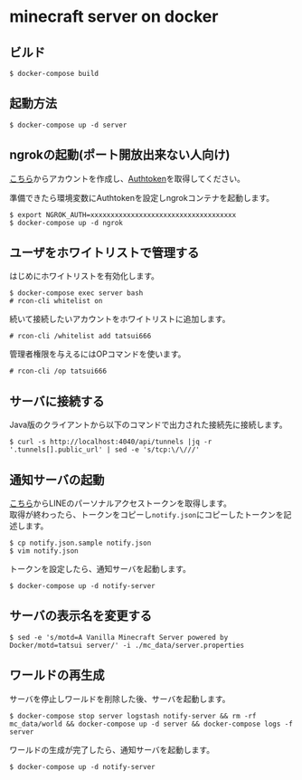 # minecraft server on docker

## ビルド
```
$ docker-compose build
```

## 起動方法
```
$ docker-compose up -d server
```

## ngrokの起動(ポート開放出来ない人向け)
[こちら](https://ngrok.com/)からアカウントを作成し、[Authtoken](https://dashboard.ngrok.com/get-started/your-authtoken)を取得してください。  

準備できたら環境変数にAuthtokenを設定しngrokコンテナを起動します。
```
$ export NGROK_AUTH=xxxxxxxxxxxxxxxxxxxxxxxxxxxxxxxxxxxx
$ docker-compose up -d ngrok
```


## ユーザをホワイトリストで管理する
はじめにホワイトリストを有効化します。  
```
$ docker-compose exec server bash
# rcon-cli whitelist on
```
続いて接続したいアカウントをホワイトリストに追加します。  
```
# rcon-cli /whitelist add tatsui666
```
管理者権限を与えるにはOPコマンドを使います。
```
# rcon-cli /op tatsui666
```

## サーバに接続する
Java版のクライアントから以下のコマンドで出力された接続先に接続します。
```
$ curl -s http://localhost:4040/api/tunnels |jq -r '.tunnels[].public_url' | sed -e 's/tcp:\/\///'
```

## 通知サーバの起動
[こちら](https://notify-bot.line.me/my/)からLINEのパーソナルアクセストークンを取得します。  
取得が終わったら、トークンをコピーし`notify.json`にコピーしたトークンを記述します。  
```
$ cp notify.json.sample notify.json
$ vim notify.json
```

トークンを設定したら、通知サーバを起動します。  
```
$ docker-compose up -d notify-server
```

## サーバの表示名を変更する
```
$ sed -e 's/motd=A Vanilla Minecraft Server powered by Docker/motd=tatsui server/' -i ./mc_data/server.properties
```

## ワールドの再生成
サーバを停止しワールドを削除した後、サーバを起動します。
```
$ docker-compose stop server logstash notify-server && rm -rf mc_data/world && docker-compose up -d server && docker-compose logs -f server
```

ワールドの生成が完了したら、通知サーバを起動します。
```
$ docker-compose up -d notify-server
```
